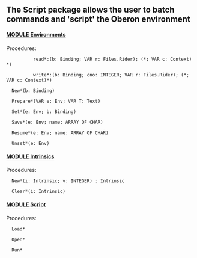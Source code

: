 ## The Script package allows the user to batch commands and 'script' the Oberon environment


#### [MODULE Environments](https://github.com/io-core/Script/blob/main/Environments.Mod)
Procedures:
```
          read*:(b: Binding; VAR r: Files.Rider); (*; VAR c: Context) *)

          write*:(b: Binding; cno: INTEGER; VAR r: Files.Rider); (*; VAR c: Context)*)

  New*(b: Binding)

  Prepare*(VAR e: Env; VAR T: Text)

  Set*(e: Env; b: Binding)

  Save*(e: Env; name: ARRAY OF CHAR)

  Resume*(e: Env; name: ARRAY OF CHAR)

  Unset*(e: Env)

```

#### [MODULE Intrinsics](https://github.com/io-core/Script/blob/main/Intrinsics.Mod)
Procedures:
```
  New*(i: Intrinsic; v: INTEGER) : Intrinsic

  Clear*(i: Intrinsic)

```

#### [MODULE Script](https://github.com/io-core/Script/blob/main/Script.Mod)
Procedures:
```
  Load*

  Open*

  Run*

```

